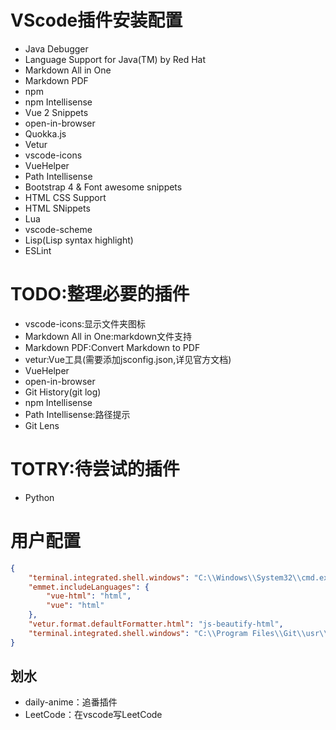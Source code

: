 # VScode插件安装配置
- Java Debugger
- Language Support for Java(TM) by Red Hat
- Markdown All in One
- Markdown PDF
- npm
- npm Intellisense
- Vue 2 Snippets
- open-in-browser
- Quokka.js
- Vetur
- vscode-icons
- VueHelper
- Path Intellisense
- Bootstrap 4 & Font awesome snippets
- HTML CSS Support
- HTML SNippets
- Lua
- vscode-scheme
- Lisp(Lisp syntax highlight)
- ESLint

# TODO:整理必要的插件
- vscode-icons:显示文件夹图标
- Markdown All in One:markdown文件支持
- Markdown PDF:Convert Markdown to PDF
- vetur:Vue工具(需要添加jsconfig.json,详见官方文档)
- VueHelper
- open-in-browser
- Git History(git log)
- npm Intellisense
- Path Intellisense:路径提示
- Git Lens 

# TOTRY:待尝试的插件
- Python

# 用户配置
```json
{
    "terminal.integrated.shell.windows": "C:\\Windows\\System32\\cmd.exe",
    "emmet.includeLanguages": {
        "vue-html": "html",
        "vue": "html"
    },
    "vetur.format.defaultFormatter.html": "js-beautify-html",
    "terminal.integrated.shell.windows": "C:\\Program Files\\Git\\usr\\bin\\bash.exe"
}
```


## 划水
- daily-anime：追番插件
- LeetCode：在vscode写LeetCode